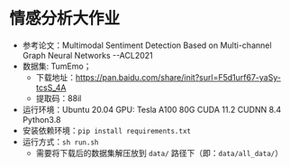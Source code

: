 # 情感分析大作业

- 参考论文：Multimodal Sentiment Detection Based on Multi-channel Graph Neural Networks --ACL2021
- 数据集: TumEmo；
  - 下载地址：https://pan.baidu.com/share/init?surl=F5d1urf67-yaSy-tcsS_4A
  - 提取码：88il
- 运行环境：Ubuntu 20.04   GPU: Tesla A100 80G   CUDA 11.2 CUDNN 8.4   Python3.8
- 安装依赖环境：`pip install requirements.txt`
- 运行方式：`sh run.sh`
  - 需要将下载后的数据集解压放到 `data/`  路径下（即：`data/all_data/`）

